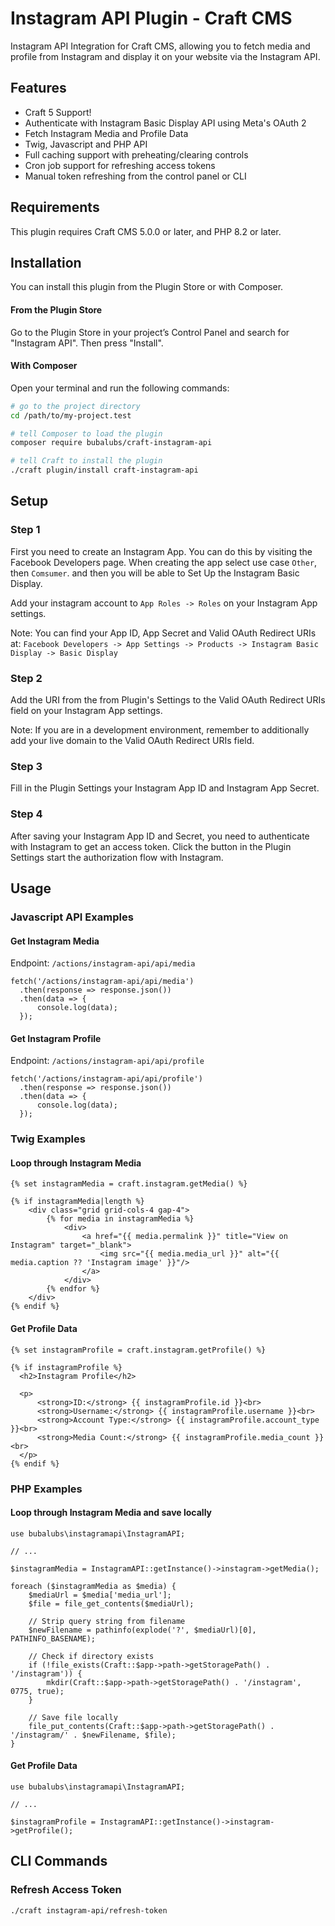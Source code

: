 # Instagram API Plugin - Craft CMS

Instagram API Integration for Craft CMS, allowing you to fetch media and profile from Instagram and display it on your website via the Instagram API.

## Features

- Craft 5 Support!
- Authenticate with Instagram Basic Display API using Meta's OAuth 2
- Fetch Instagram Media and Profile Data
- Twig, Javascript and PHP API
- Full caching support with preheating/clearing controls
- Cron job support for refreshing access tokens
- Manual token refreshing from the control panel or CLI

## Requirements

This plugin requires Craft CMS 5.0.0 or later, and PHP 8.2 or later.

## Installation

You can install this plugin from the Plugin Store or with Composer.

#### From the Plugin Store

Go to the Plugin Store in your project’s Control Panel and search for "Instagram API". Then press "Install".

#### With Composer

Open your terminal and run the following commands:

```bash
# go to the project directory
cd /path/to/my-project.test

# tell Composer to load the plugin
composer require bubalubs/craft-instagram-api

# tell Craft to install the plugin
./craft plugin/install craft-instagram-api
```

## Setup

### Step 1

First you need to create an Instagram App. You can do this by visiting the Facebook Developers page. When creating the app select use case `Other`, then `Comsumer`. and then you will be able to Set Up the Instagram Basic Display.

Add your instagram account to `App Roles -> Roles` on your Instagram App settings.

Note: You can find your App ID, App Secret and Valid OAuth Redirect URIs at: `Facebook Developers -> App Settings -> Products -> Instagram Basic Display -> Basic Display`

### Step 2

Add the URI from the from Plugin's Settings to the Valid OAuth Redirect URIs field on your Instagram App settings.

Note: If you are in a development environment, remember to additionally add your live domain to the Valid OAuth Redirect URIs field.

### Step 3

Fill in the Plugin Settings your Instagram App ID and Instagram App Secret.

### Step 4

After saving your Instagram App ID and Secret, you need to authenticate with Instagram to get an access token. Click the button in the Plugin Settings start the authorization flow with Instagram.

## Usage

### Javascript API Examples

#### Get Instagram Media

Endpoint: `/actions/instagram-api/api/media`

```
fetch('/actions/instagram-api/api/media')
  .then(response => response.json())
  .then(data => {
      console.log(data);
  });
```

#### Get Instagram Profile

Endpoint: `/actions/instagram-api/api/profile`

```
fetch('/actions/instagram-api/api/profile')
  .then(response => response.json())
  .then(data => {
      console.log(data);
  });
```

### Twig Examples

#### Loop through Instagram Media

```
{% set instagramMedia = craft.instagram.getMedia() %}

{% if instagramMedia|length %}
    <div class="grid grid-cols-4 gap-4">
        {% for media in instagramMedia %}
            <div>
                <a href="{{ media.permalink }}" title="View on Instagram" target="_blank">
                    <img src="{{ media.media_url }}" alt="{{ media.caption ?? 'Instagram image' }}"/>
                </a>
            </div>
        {% endfor %}
    </div>
{% endif %}
```

#### Get Profile Data

```
{% set instagramProfile = craft.instagram.getProfile() %}

{% if instagramProfile %}
  <h2>Instagram Profile</h2>

  <p>
      <strong>ID:</strong> {{ instagramProfile.id }}<br>
      <strong>Username:</strong> {{ instagramProfile.username }}<br>
      <strong>Account Type:</strong> {{ instagramProfile.account_type }}<br>
      <strong>Media Count:</strong> {{ instagramProfile.media_count }}<br>
  </p>
{% endif %}
```

### PHP Examples

#### Loop through Instagram Media and save locally

```
use bubalubs\instagramapi\InstagramAPI;

// ...

$instagramMedia = InstagramAPI::getInstance()->instagram->getMedia();

foreach ($instagramMedia as $media) {
    $mediaUrl = $media['media_url'];
    $file = file_get_contents($mediaUrl);

    // Strip query string from filename
    $newFilename = pathinfo(explode('?', $mediaUrl)[0], PATHINFO_BASENAME);
    
    // Check if directory exists
    if (!file_exists(Craft::$app->path->getStoragePath() . '/instagram')) {
        mkdir(Craft::$app->path->getStoragePath() . '/instagram', 0775, true);
    }

    // Save file locally
    file_put_contents(Craft::$app->path->getStoragePath() . '/instagram/' . $newFilename, $file);
}
```

#### Get Profile Data

```
use bubalubs\instagramapi\InstagramAPI;

// ...

$instagramProfile = InstagramAPI::getInstance()->instagram->getProfile();
```

## CLI Commands

### Refresh Access Token

```
./craft instagram-api/refresh-token
```
